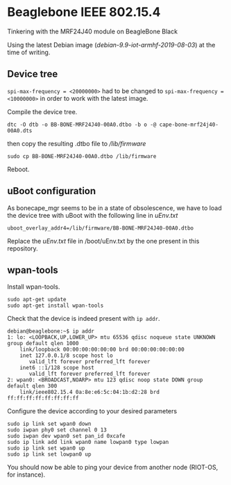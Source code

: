 # Beaglebone IEEE 802.15.4
 Tinkering with the MRF24J40 module on BeagleBone Black

Using the latest Debian image (*debian-9.9-iot-armhf-2019-08-03*) at the time of writing.

## Device tree

`spi-max-frequency = <20000000>` had to be changed to `spi-max-frequency = <10000000>` in order to work with the latest image.

Compile the device tree.

```
dtc -O dtb -o BB-BONE-MRF24J40-00A0.dtbo -b o -@ cape-bone-mrf24j40-00A0.dts
```

then copy the resulting .dtbo file to */lib/firmware*

```
sudo cp BB-BONE-MRF24J40-00A0.dtbo /lib/firmware
```

Reboot.

## uBoot configuration

As bonecape_mgr seems to be in a state of obsolescence, we have to load the device tree with uBoot with the following line in *uEnv.txt*

```
uboot_overlay_addr4=/lib/firmware/BB-BONE-MRF24J40-00A0.dtbo
```

Replace the *uEnv.txt* file in /boot/uEnv.txt by the one present in this repository.

## wpan-tools

Install wpan-tools.

```
sudo apt-get update
sudo apt-get install wpan-tools
```

Check that the device is indeed present with `ip addr`.

```
debian@beaglebone:~$ ip addr
1: lo: <LOOPBACK,UP,LOWER_UP> mtu 65536 qdisc noqueue state UNKNOWN group default qlen 1000
    link/loopback 00:00:00:00:00:00 brd 00:00:00:00:00:00
    inet 127.0.0.1/8 scope host lo
       valid_lft forever preferred_lft forever
    inet6 ::1/128 scope host
       valid_lft forever preferred_lft forever
2: wpan0: <BROADCAST,NOARP> mtu 123 qdisc noop state DOWN group default qlen 300
    link/ieee802.15.4 0a:8e:e6:5c:04:1b:d2:28 brd ff:ff:ff:ff:ff:ff:ff:ff
```

Configure the device according to your desired parameters

```
sudo ip link set wpan0 down
sudo iwpan phy0 set channel 0 13
sudo iwpan dev wpan0 set pan_id 0xcafe
sudo ip link add link wpan0 name lowpan0 type lowpan
sudo ip link set wpan0 up
sudo ip link set lowpan0 up
```

You should now be able to ping your device from another node (RIOT-OS, for instance).